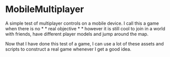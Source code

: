 # MobileMultiplayer

A simple test of multiplayer controls on a mobile device. I call this a game when there is no * * real objective * * however it is still cool to join in a world with friends, have different player models and jump around the map.

Now that I have done this test of a game, I can use a lot of these assets and scripts to construct a real game whenever I get a good idea.
